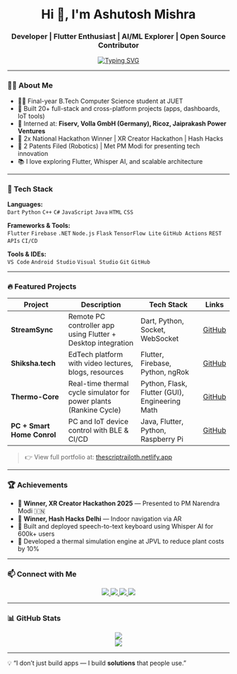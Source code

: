 <h1 align="center">Hi 👋, I'm Ashutosh Mishra</h1>
<h3 align="center">Developer | Flutter Enthusiast | AI/ML Explorer | Open Source Contributor</h3>

<p align="center">
  <a href="https://git.io/typing-svg"><img src="https://readme-typing-svg.demolab.com?font=Fira+Code&pause=1000&width=435&lines=Flutter+%7C+Android+%7C+Node.js+%7C+Python;Built+20%2B+real-world+projects+;Interned+at+Fiserv%2C+Volla+GmbH%2C+JPVL%2C+Ricoz+;Presented+to+the+PM+of+India+%F0%9F%87%AE%F0%9F%87%B3;+I+build+impactful+tech+that+ships!+%F0%9F%9A%80" alt="Typing SVG" /></a>
</p>

---

### 👨‍💻 About Me
- 🧑‍🎓 Final-year B.Tech Computer Science student at JUET
- 🧠 Built 20+ full-stack and cross-platform projects (apps, dashboards, IoT tools)
- 💼 Interned at: **Fiserv, Volla GmbH (Germany), Ricoz, Jaiprakash Power Ventures**
- 🥇 2x National Hackathon Winner | XR Creator Hackathon | Hash Hacks
- 🧾 2 Patents Filed (Robotics) | Met PM Modi for presenting tech innovation
- 📚 I love exploring Flutter, Whisper AI, and scalable architecture

---

### 🚀 Tech Stack
**Languages:**  
`Dart` `Python` `C++` `C#` `JavaScript` `Java` `HTML` `CSS`

**Frameworks & Tools:**  
`Flutter` `Firebase` `.NET` `Node.js` `Flask` `TensorFlow Lite` `GitHub Actions` `REST APIs` `CI/CD`

**Tools & IDEs:**  
`VS Code` `Android Studio` `Visual Studio` `Git` `GitHub`

---

### 🔥 Featured Projects

| Project | Description | Tech Stack | Links |
|--------|-------------|------------|-------|
| **StreamSync** | Remote PC controller app using Flutter + Desktop integration | Dart, Python, Socket, WebSocket | [GitHub](https://github.com/TheScriptRailoth/stream-sync) |
| **Shiksha.tech** | EdTech platform with video lectures, blogs, resources | Flutter, Firebase, Python, ngRok | [GitHub](https://github.com/TheScriptRailoth/SHIKSHA.TECH) |
| **Thermo-Core**	 | Real-time thermal cycle simulator for power plants (Rankine Cycle) | Python, Flask, Flutter (GUI), Engineering Math | [GitHub](https://github.com/TheScriptRailoth/thermo-core) |
| **PC + Smart Home Conrol** | PC and IoT device control with BLE & CI/CD | Java, Flutter, Python, Raspberry Pi | [GitHub](https://github.com/TheScriptRailoth/stream-sync) |

> 👉 View full portfolio at: [thescriptrailoth.netlify.app](https://thescriptrailoth.netlify.app/)

---

### 🏆 Achievements
- 🥇 **Winner, XR Creator Hackathon 2025** — Presented to PM Narendra Modi 🇮🇳
- 🥇 **Winner, Hash Hacks Delhi** — Indoor navigation via AR
- 🧪 Built and deployed speech-to-text keyboard using Whisper AI for 600k+ users
- 🧠 Developed a thermal simulation engine at JPVL to reduce plant costs by 10%

---

### 📫 Connect with Me

<p align="center">
  <a href="https://www.linkedin.com/in/thescriptrailoth/" target="_blank">
    <img src="https://img.shields.io/badge/LinkedIn-blue?style=for-the-badge&logo=linkedin" />
  </a>
  <a href="mailto:am3718440@gmail.com">
    <img src="https://img.shields.io/badge/Gmail-red?style=for-the-badge&logo=gmail&logoColor=white" />
  </a>
  <a href="https://github.com/TheScriptRailoth">
    <img src="https://img.shields.io/badge/GitHub-000?style=for-the-badge&logo=github" />
  </a>
  <a href="https://thescriptrailoth.hashnode.dev">
    <img src="https://img.shields.io/badge/Blog-black?style=for-the-badge&logo=hashnode" />
  </a>
</p>

---

### 📊 GitHub Stats

<p align="center">
  <img src="https://github-readme-stats.vercel.app/api?username=TheScriptRailoth&show_icons=true&theme=radical" />
  <br>
  <img src="https://github-readme-streak-stats.herokuapp.com/?user=TheScriptRailoth&theme=dark" />
</p>

---

💡 “I don’t just build apps — I build **solutions** that people use.”
